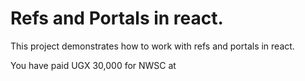 # Refs and Portals in react.

This project demonstrates how to work with refs and portals in react.

You have paid UGX 30,000 for NWSC at
